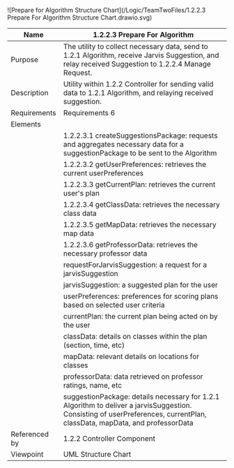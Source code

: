 ![Prepare for Algorithm Structure Chart](/Logic/TeamTwoFiles/1.2.2.3 Prepare For Algorithm Structure Chart.drawio.svg)

| Name | 1.2.2.3 Prepare For Algorithm |
| ----------- | ----------- |
| Purpose | The utility to collect necessary data, send to 1.2.1 Algorithm, receive Jarvis Suggestion, and relay received Suggestion to 1.2.2.4 Manage Request. |
| Description | Utility within 1.2.2 Controller for sending valid data to 1.2.1 Algorithm, and relaying received suggestion.  |
| Requirements | Requirements 6 |
| Elements 
| | 1.2.2.3.1 createSuggestionsPackage: requests and aggregates necessary data for a suggestionPackage to be sent to the Algorithm |
| | 1.2.2.3.2 getUserPreferences: retrieves the current userPreferences |
| | 1.2.2.3.3 getCurrentPlan: retrieves the current user's plan |
| | 1.2.2.3.4 getClassData: retrieves the necessary class data |
| | 1.2.2.3.5 getMapData: retrieves the necessary map data |
| | 1.2.2.3.6 getProfessorData: retrieves the necessary professor data |
| | requestForJarvisSuggestion: a request for a jarvisSuggestion |
| | jarvisSuggestion: a suggested plan for the user |
| | userPreferences: preferences for scoring plans based on selected user criteria |
| | currentPlan: the current plan being acted on by the user |
| | classData: details on classes within the plan (section, time, etc) |
| | mapData: relevant details on locations for classes |
| | professorData: data retrieved on professor ratings, name, etc |
| | suggestionPackage: details necessary for 1.2.1 Algorithm to deliver a jarvisSuggestion. Consisting of userPreferences, currentPlan, classData, mapData, and professorData |
| Referenced by | 1.2.2 Controller Component  |
| Viewpoint | UML Structure Chart |
